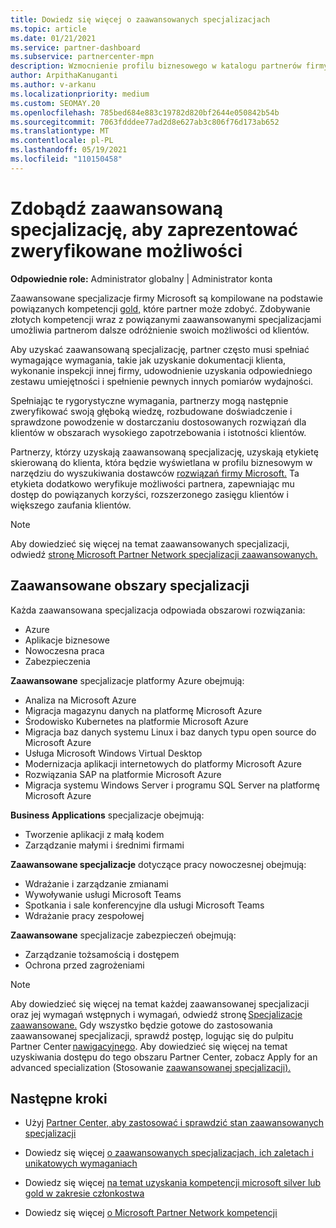 ```yaml
---
title: Dowiedz się więcej o zaawansowanych specjalizacjach
ms.topic: article
ms.date: 01/21/2021
ms.service: partner-dashboard
ms.subservice: partnercenter-mpn
description: Wzmocnienie profilu biznesowego w katalogu partnerów firmy Microsoft. Dowiedz się więcej na temat zaawansowanych specjalizacji, które można uzyskać, oraz istniejących kompetencji Gold i Silver.
author: ArpithaKanuganti
ms.author: v-arkanu
ms.localizationpriority: medium
ms.custom: SEOMAY.20
ms.openlocfilehash: 785bed684e883c19782d820bf2644e050842b54b
ms.sourcegitcommit: 7063fdddee77ad2d8e627ab3c806f76d173ab652
ms.translationtype: MT
ms.contentlocale: pl-PL
ms.lasthandoff: 05/19/2021
ms.locfileid: "110150458"
---
```

# <a name="earn-an-advanced-specialization-to-showcase-your-validated-capabilities"></a>Zdobądź zaawansowaną specjalizację, aby zaprezentować zweryfikowane możliwości

**Odpowiednie role:** Administrator globalny | Administrator konta

Zaawansowane specjalizacje firmy Microsoft są kompilowane na podstawie powiązanych kompetencji [gold,](learn-about-competencies.md) które partner może zdobyć. Zdobywanie złotych kompetencji wraz z powiązanymi zaawansowanymi specjalizacjami umożliwia partnerom dalsze odróżnienie swoich możliwości od klientów.

Aby uzyskać zaawansowaną specjalizację, partner często musi spełniać wymagające wymagania, takie jak uzyskanie dokumentacji klienta, wykonanie inspekcji innej firmy, udowodnienie uzyskania odpowiedniego zestawu umiejętności i spełnienie pewnych innych pomiarów wydajności.

Spełniając te rygorystyczne wymagania, partnerzy mogą następnie zweryfikować swoją głęboką wiedzę, rozbudowane doświadczenie i sprawdzone powodzenie w dostarczaniu dostosowanych rozwiązań dla klientów w obszarach wysokiego zapotrzebowania i istotności klientów.

Partnerzy, którzy uzyskają zaawansowaną specjalizację, uzyskają etykietę skierowaną do klienta, która będzie wyświetlana w profilu biznesowym w narzędziu do wyszukiwania dostawców [rozwiązań firmy Microsoft.](https://www.microsoft.com/solution-providers/home) Ta etykieta dodatkowo weryfikuje możliwości partnera, zapewniając mu dostęp do powiązanych korzyści, rozszerzonego zasięgu klientów i większego zaufania klientów.

> [!NOTE]
> Aby dowiedzieć się więcej na temat zaawansowanych specjalizacji, odwiedź [stronę Microsoft Partner Network specjalizacji zaawansowanych.](https://partner.microsoft.com/membership/advanced-specialization)

## <a name="advanced-specialization-areas"></a>Zaawansowane obszary specjalizacji

Każda zaawansowana specjalizacja odpowiada obszarowi rozwiązania:

- Azure
- Aplikacje biznesowe
- Nowoczesna praca
- Zabezpieczenia

**Zaawansowane** specjalizacje platformy Azure obejmują:

- Analiza na Microsoft Azure
- Migracja magazynu danych na platformę Microsoft Azure
- Środowisko Kubernetes na platformie Microsoft Azure
- Migracja baz danych systemu Linux i baz danych typu open source do Microsoft Azure
- Usługa Microsoft Windows Virtual Desktop
- Modernizacja aplikacji internetowych do platformy Microsoft Azure
- Rozwiązania SAP na platformie Microsoft Azure
- Migracja systemu Windows Server i programu SQL Server na platformę Microsoft Azure

**Business Applications** specjalizacje obejmują:

- Tworzenie aplikacji z małą kodem
- Zarządzanie małymi i średnimi firmami

**Zaawansowane specjalizacje** dotyczące pracy nowoczesnej obejmują:

- Wdrażanie i zarządzanie zmianami
- Wywoływanie usługi Microsoft Teams
- Spotkania i sale konferencyjne dla usługi Microsoft Teams
- Wdrażanie pracy zespołowej

**Zaawansowane** specjalizacje zabezpieczeń obejmują:

- Zarządzanie tożsamością i dostępem
- Ochrona przed zagrożeniami

> [!NOTE]
> Aby dowiedzieć się więcej na temat każdej zaawansowanej specjalizacji oraz jej wymagań wstępnych i wymagań, odwiedź stronę [Specjalizacje zaawansowane.](https://partner.microsoft.com/membership/advanced-specialization) Gdy wszystko będzie gotowe do zastosowania zaawansowanej specjalizacji, sprawdź postęp, logując się do pulpitu Partner Center [nawigacyjnego](https://partner.microsoft.com/dashboard). Aby dowiedzieć się więcej na temat uzyskiwania dostępu do tego obszaru Partner Center, zobacz Apply for an advanced specialization (Stosowanie [zaawansowanej specjalizacji).](advanced-specializations-apply.md)

## <a name="next-steps"></a>Następne kroki

- Użyj [Partner Center, aby zastosować i sprawdzić stan zaawansowanych specjalizacji](advanced-specializations-apply.md)

- Dowiedz się więcej [o zaawansowanych specjalizacjach, ich zaletach i unikatowych wymaganiach](https://partner.microsoft.com/membership/advanced-specialization)

- Dowiedz się więcej [na temat uzyskania kompetencji microsoft silver lub gold w zakresie członkostwa](learn-about-competencies.md)

- Dowiedz się więcej [o Microsoft Partner Network kompetencji](https://partner.microsoft.com/membership/competencies)